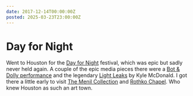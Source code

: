 ```yaml
---
date: 2017-12-14T00:00:00Z
posted: 2025-03-23T23:00:00Z
---
```


# Day for Night

Went to Houston for the [Day for Night](<https://en.wikipedia.org/wiki/Day_for_Night_(festival)>) festival, which was epic but sadly never held again. A couple of the epic media pieces there were a [Bot & Dolly performance](https://youtu.be/lX6JcybgDFo?si=3oj2Sh-EbcONIEBc) and the legendary [Light Leaks](https://github.com/kylemcdonald/LightLeaks) by Kyle McDonald. I got there a little early to visit [The Menil Collection](https://www.menil.org) and [Rothko Chapel](https://www.rothkochapel.org). Who knew Houston as such an art town.
